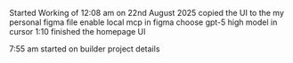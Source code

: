 Started Working of 12:08 am on 22nd August 2025
copied the UI to the my personal figma file
enable local mcp in figma 
choose gpt-5 high model in cursor 
1:10 finished the homepage UI

7:55 am started on builder project details
